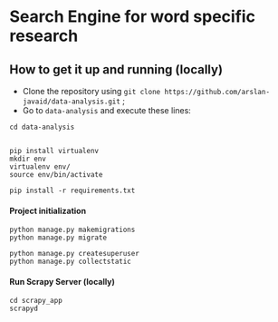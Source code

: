 # Search Engine for word specific research

## How to get it up and running (locally)

* Clone the repository using `git clone https://github.com/arslan-javaid/data-analysis.git` ;
* Go to `data-analysis` and execute these lines:
```
cd data-analysis


pip install virtualenv
mkdir env
virtualenv env/
source env/bin/activate

pip install -r requirements.txt
```

#### Project initialization
```
python manage.py makemigrations
python manage.py migrate

python manage.py createsuperuser
python manage.py collectstatic
```

#### Run Scrapy Server (locally)
```
cd scrapy_app
scrapyd
```